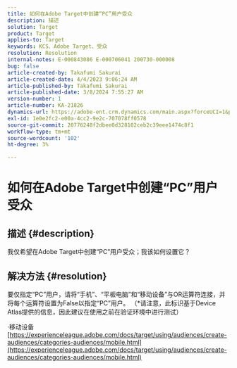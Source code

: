 ```yaml
---
title: 如何在Adobe Target中创建“PC”用户受众
description: 描述
solution: Target
product: Target
applies-to: Target
keywords: KCS、Adobe Target、受众
resolution: Resolution
internal-notes: E-000843086 E-000706041 200730-000008
bug: false
article-created-by: Takafumi Sakurai
article-created-date: 4/4/2023 9:06:24 AM
article-published-by: Takafumi Sakurai
article-published-date: 3/8/2024 7:55:27 AM
version-number: 1
article-number: KA-21826
dynamics-url: https://adobe-ent.crm.dynamics.com/main.aspx?forceUCI=1&pagetype=entityrecord&etn=knowledgearticle&id=e3ecdcf4-c7d2-ed11-a7c7-6045bd006ce9
exl-id: 1e0e2fc2-e00a-4cc2-9e2c-707078ff0578
source-git-commit: 20776248f2dbee0d328102ceb2c39eee1474c8f1
workflow-type: tm+mt
source-wordcount: '102'
ht-degree: 3%

---
```


# 如何在Adobe Target中创建“PC”用户受众

## 描述 {#description}

我仅希望在Adobe Target中创建“PC”用户受众；我该如何设置它？

## 解决方法 {#resolution}


要仅指定“PC”用户，请将“手机”、“平板电脑”和“移动设备”与OR运算符连接，并将每个运算符设置为False以指定“PC”用户。 （\*请注意，此标识基于Device Atlas提供的信息，因此建议在使用之前在验证环境中进行测试）

·移动设备
[https://experienceleague.adobe.com/docs/target/using/audiences/create-audiences/categories-audiences/mobile.html](https://experienceleague.adobe.com/docs/target/using/audiences/create-audiences/categories-audiences/mobile.html)
